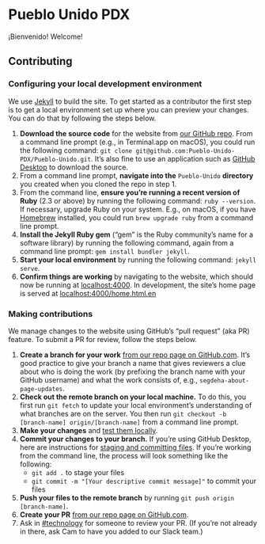 # Pueblo Unido PDX

¡Bienvenido! Welcome! 

## Contributing

### Configuring your local development environment

We use [Jekyll](https://jekyllrb.com) to build the site. To get started as a contributor the first step is to get a local environment set up where you can preview your changes. You can do that by following the steps below.

1. **Download the source code** for the website from [our GitHub repo](https://github.com/Pueblo-Unido-PDX/Pueblo-Unido). From a command line prompt (e.g., in Terminal.app on macOS), you could run the following command: `git clone git@github.com:Pueblo-Unido-PDX/Pueblo-Unido.git`. It’s also fine to use an application such as [GitHub Desktop](https://desktop.github.com) to download the source.
2. From a command line prompt, **navigate into the** `Pueblo-Unido` **directory** you created when you cloned the repo in step 1.
4. From the command line, **ensure you’re running a recent version of Ruby** (2.3 or above) by running the following command: `ruby --version`. If necessary, upgrade Ruby on your system. E.g., on macOS, if you have [Homebrew](https://brew.sh) installed, you could run `brew upgrade ruby` from a command line prompt.
4. **Install the Jekyll Ruby gem** (“gem” is the Ruby community’s name for a software library) by running the following command, again from a command line prompt: `gem install bundler jekyll`.
5. **Start your local environment** by running the following command: `jekyll serve`.
6. **Confirm things are working** by navigating to the website, which should now be running at [localhost:4000](http://localhost:4000). In development, the site’s home page is served at [localhost:4000/home.html.en](http://localhost:4000/home.html.en)

### Making contributions

We manage changes to the website using GitHub’s “pull request” (aka PR) feature. To submit a PR for review, follow the steps below.

1. **Create a branch for your work** [from our repo page on GitHub.com](https://help.github.com/en/articles/creating-and-deleting-branches-within-your-repository). It’s good practice to give your branch a name that gives reviewers a clue about who is doing the work (by prefixing the branch name with your GitHub username) and what the work consists of, e.g., `segdeha-about-page-updates`.
2. **Check out the remote branch on your local machine.** To do this, you first run `git fetch` to update your local environment’s understanding of what branches are on the server. You then run `git checkout -b [branch-name] origin/[branch-name]` from a command line prompt.
3. **Make your changes** and [test them locally](http://localhost:4000).
4. **Commit your changes to your branch.** If you’re using GitHub Desktop, here are instructions for [staging and committing files](https://help.github.com/en/desktop/contributing-to-projects/committing-and-reviewing-changes-to-your-project). If you’re working from the command line, the process will look something like the following:
    -  `git add .` to stage your files
    -  `git commit -m "[Your descriptive commit message]"` to commit your files
5. **Push your files to the remote branch** by running `git push origin [branch-name]`.
6. **Create your PR** [from our repo page on GitHub.com](https://help.github.com/en/articles/creating-a-pull-request).
7. Ask in [#technology](https://pueblo-unido-pdx.slack.com/messages/C6JLJED5G) for someone to review your PR. (If you’re not already in there, ask Cam to have you added to our Slack team.)
